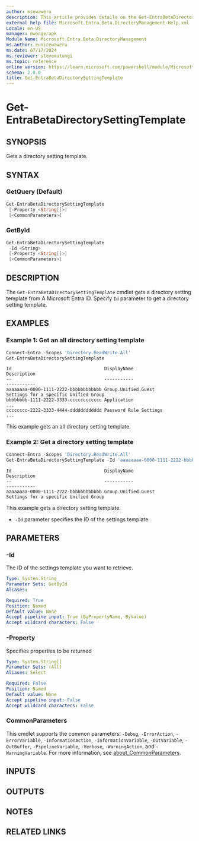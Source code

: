 ```yaml
---
author: msewaweru
description: This article provides details on the Get-EntraBetaDirectorySettingTemplate command.
external help file: Microsoft.Entra.Beta.DirectoryManagement-Help.xml
Locale: en-US
manager: mwongerapk
Module Name: Microsoft.Entra.Beta.DirectoryManagement
ms.author: eunicewaweru
ms.date: 07/17/2024
ms.reviewer: stevemutungi
ms.topic: reference
online version: https://learn.microsoft.com/powershell/module/Microsoft.Entra.Beta/Get-EntraBetaDirectorySettingTemplate
schema: 2.0.0
title: Get-EntraBetaDirectorySettingTemplate
---
```


# Get-EntraBetaDirectorySettingTemplate

## SYNOPSIS

Gets a directory setting template.

## SYNTAX

### GetQuery (Default)

```powershell
Get-EntraBetaDirectorySettingTemplate
 [-Property <String[]>]
 [<CommonParameters>]
```

### GetById

```powershell
Get-EntraBetaDirectorySettingTemplate
 -Id <String>
 [-Property <String[]>]
 [<CommonParameters>]
```

## DESCRIPTION

The `Get-EntraBetaDirectorySettingTemplate` cmdlet gets a directory setting template from A Microsoft Entra ID. Specify `Id` parameter to get a directory setting template.

## EXAMPLES

### Example 1: Get an all directory setting template

```powershell
Connect-Entra -Scopes 'Directory.ReadWrite.All'
Get-EntraBetaDirectorySettingTemplate
```

```Output
Id                                   DisplayName                          Description
--                                   -----------                          -----------
aaaaaaaa-0000-1111-2222-bbbbbbbbbbbb Group.Unified.Guest                  Settings for a specific Unified Group
bbbbbbbb-1111-2222-3333-cccccccccccc Application                          ...
cccccccc-2222-3333-4444-dddddddddddd Password Rule Settings               ...
```

This example gets an all directory setting template.

### Example 2: Get a directory setting template

```powershell
Connect-Entra -Scopes 'Directory.ReadWrite.All'
Get-EntraBetaDirectorySettingTemplate -Id 'aaaaaaaa-0000-1111-2222-bbbbbbbbbbbb'
```

```Output
Id                                   DisplayName                          Description
--                                   -----------                          -----------
aaaaaaaa-0000-1111-2222-bbbbbbbbbbbb Group.Unified.Guest                  Settings for a specific Unified Group
```

This example gets a directory setting template.

- `-Id` parameter specifies the ID of the settings template.

## PARAMETERS

### -Id

The ID of the settings template you want to retrieve.

```yaml
Type: System.String
Parameter Sets: GetById
Aliases:

Required: True
Position: Named
Default value: None
Accept pipeline input: True (ByPropertyName, ByValue)
Accept wildcard characters: False
```

### -Property

Specifies properties to be returned

```yaml
Type: System.String[]
Parameter Sets: (All)
Aliases: Select

Required: False
Position: Named
Default value: None
Accept pipeline input: False
Accept wildcard characters: False
```

### CommonParameters

This cmdlet supports the common parameters: `-Debug`, `-ErrorAction`, `-ErrorVariable`, `-InformationAction`, `-InformationVariable`, `-OutVariable`, `-OutBuffer`, `-PipelineVariable`, `-Verbose`, `-WarningAction`, and `-WarningVariable`. For more information, see [about_CommonParameters](https://go.microsoft.com/fwlink/?LinkID=113216).

## INPUTS

## OUTPUTS

## NOTES

## RELATED LINKS
